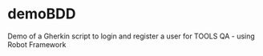 # demoBDD
Demo of a Gherkin script to login and register a user for TOOLS QA - using Robot Framework

